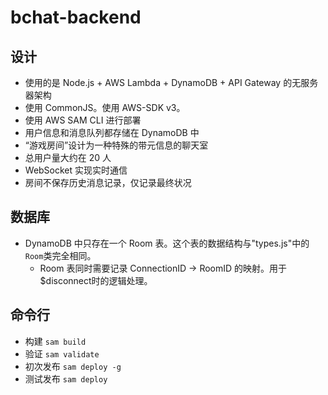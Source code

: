 # bchat-backend

## 设计

- 使用的是 Node.js + AWS Lambda + DynamoDB + API Gateway 的无服务器架构
- 使用 CommonJS。使用 AWS-SDK v3。
- 使用 AWS SAM CLI 进行部署
- 用户信息和消息队列都存储在 DynamoDB 中
- “游戏房间”设计为一种特殊的带元信息的聊天室
- 总用户量大约在 20 人
- WebSocket 实现实时通信
- 房间不保存历史消息记录，仅记录最终状况

## 数据库

- DynamoDB 中只存在一个 Room 表。这个表的数据结构与"types.js"中的`Room`类完全相同。
    - Room 表同时需要记录 ConnectionID -> RoomID 的映射。用于$disconnect时的逻辑处理。

## 命令行

- 构建 `sam build`
- 验证 `sam validate`
- 初次发布 `sam deploy -g`
- 测试发布 `sam deploy`
